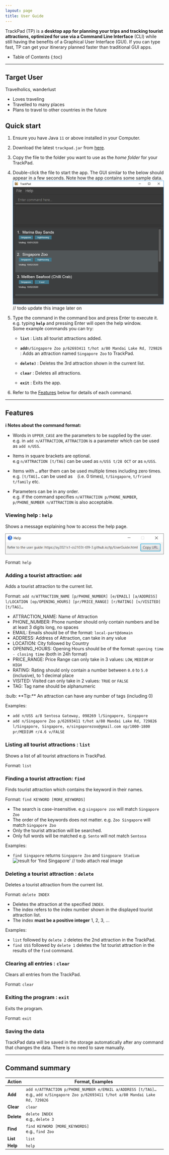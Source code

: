 ```yaml
---
layout: page
title: User Guide
---
```


TrackPad (TP) is a **desktop app for planning your trips and tracking tourist attractions, optimized for use via a Command Line Interface** (CLI) while still having the benefits of a 
Graphical User Interface (GUI). 
If you can type fast, TP can get your itinerary planned faster than traditional GUI apps.


* Table of Contents
{:toc}

--------------------------------------------------------------------------------------------------------------------

## Target User
Travelholics, wanderlust
- Loves traveling
- Travelled to many places
- Plans to travel to other countries in the future



## Quick start

1. Ensure you have Java `11` or above installed in your Computer.

1. Download the latest `trackpad.jar` from [here](https://github.com/AY2021S1-CS2103T-T09-3/tp/releases).

1. Copy the file to the folder you want to use as the _home folder_ for your TrackPad.

1. Double-click the file to start the app. The GUI similar to the below should appear in a few seconds. 
    Note how the app contains some sample data.<br>
   ![Ui](images/Ui.png) // todo update this image later on

1. Type the command in the command box and press Enter to execute it. 
    e.g. typing **`help`** and pressing Enter will open the help window.<br>
    Some example commands you can try:

   * **`list`** : Lists all tourist attractions added.

   * **`add`**`n/Singapore Zoo p/62693411 t/hot a/80 Mandai Lake Rd, 729826` : 
   Adds an attraction named `Singapore Zoo` to TrackPad.

   * **`delete`**`3` : Deletes the 3rd attraction shown in the current list.

   * **`clear`** : Deletes all attractions.

   * **`exit`** : Exits the app.

1. Refer to the [Features](#features) below for details of each command.

--------------------------------------------------------------------------------------------------------------------

## Features

<div markdown="block" class="alert alert-info">

**:information_source: Notes about the command format:**<br>

* Words in `UPPER_CASE` are the parameters to be supplied by the user.<br>
  e.g. in `add n/ATTRACTION`, `ATTRACTION` is a parameter which can be used as `add n/USS`.

* Items in square brackets are optional.<br>
  e.g `n/ATTRACTION [t/TAG]` can be used as `n/USS t/28 OCT` or as `n/USS`.

* Items with `…`​ after them can be used multiple times including zero times.<br>
  e.g. `[t/TAG]…​` can be used as ` ` (i.e. 0 times), `t/Singapore`, `t/friend t/family` etc.

* Parameters can be in any order.<br>
  e.g. if the command specifies `n/ATTRACTION p/PHONE_NUMBER`, `p/PHONE_NUMBER n/ATTRACTION` is also acceptable.

</div>

### Viewing help : `help`

Shows a message explaining how to access the help page.

![help message](images/helpMessage.png)

Format: `help`


### Adding a tourist attraction: `add`

Adds a tourist attraction to the current list.

Format: `add n/ATTRACTION_NAME [p/PHONE_NUMBER] [e/EMAIL] [a/ADDRESS] l/LOCATION [op/OPENING_HOURS]
 [pr/PRICE_RANGE] [r/RATING] [v/VISITED] [t/TAG]…​`
 
* ATTRACTION_NAME: Name of Attraction 
* PHONE_NUMBER: Phone number should only contain numbers and be at least 3 digits long, no spaces
* EMAIL: Emails should be of the format: `local-part@domain`
* ADDRESS: Address of Attraction, can take in any value
* LOCATION: City followed by Country
* OPENING_HOURS: Opening Hours should be of the format: `opening time - closing time` (both in 24h format)
* PRICE_RANGE: Price Range can only take in 3 values: `LOW`, `MEDIUM` or `HIGH`
* RATING: Rating should only contain a number between `0.0` to `5.0` (inclusive), to 1 decimal place
* VISITED: Visited can only take in 2 values: `TRUE` or `FALSE`
* TAG: Tag name should be alphanumeric

<div markdown="span" class="alert alert-primary">:bulb: **Tip:**
An attraction can have any number of tags (including 0)
</div>

Examples:
* `add n/USS a/8 Sentosa Gateway, 098269 l/Singapore, Singapore`
* `add n/Singapore Zoo p/62693411 t/hot a/80 Mandai Lake Rd, 729826 l/Singapore, Singapore, e/singaporezoo@gmail.com
op/1000-1800 pr/MEDIUM r/4.6 v/FALSE`

### Listing all tourist attractions : `list`

Shows a list of all tourist attractions in TrackPad.

Format: `list`

<!---
### Editing an attraction : `edit`

Edits an existing attraction in TrackPad.

Format: `edit INDEX [n/NAME] [p/PHONE] [e/EMAIL] [a/ADDRESS] [t/TAG]…​`

* Edits the attraction at the specified `INDEX`. The index refers to the index number shown in the displayed attraction list. The index **must be a positive integer** 1, 2, 3, …​
* At least one of the optional fields must be provided.
* Existing values will be updated to the input values.
* When editing tags, the existing tags of the attraction will be removed i.e adding of tags is not cumulative.
* You can remove all the attraction’s tags by typing `t/` without
    specifying any tags after it.

Examples:
*  `edit 1 p/91234567 e/sgzoo@example.com` Edits the phone number and email address of the 1st attraction to be `91234567` and `sgzoo@example.com` respectively.
*  `edit 2 n/River Safari t/` Edits the name of the 2nd attraction to be `River Safari` and clears all existing tags.
-->

### Finding a tourist attraction: `find`

Finds tourist attraction which contains the keyword in their names.

Format: `find KEYWORD [MORE_KEYWORDS]`

* The search is case-insensitive. e.g `singapore zoo` will match `Singapore Zoo`
* The order of the keywords does not matter. e.g. `Zoo Singapore` will match `Singapore Zoo`
* Only the tourist attraction will be searched.
* Only full words will be matched e.g. `Sento` will not match `Sentosa`

Examples:
* `find Singapore` returns `Singapore Zoo` and `Singpoare Stadium`<br>
  ![result for 'find Singapore'](images/findAlexDavidResult.png) // todo attach real image

### Deleting a tourist attraction : `delete`

Deletes a tourist attraction from the current list.

Format: `delete INDEX`

* Deletes the attraction at the specified `INDEX`.
* The index refers to the index number shown in the displayed tourist attraction list.
* The index **must be a positive integer** 1, 2, 3, …​

Examples:
* `list` followed by `delete 2` deletes the 2nd attraction in the TrackPad.
* `find USS` followed by `delete 1` deletes the 1st tourist attraction in the results of the `find` command.

### Clearing all entries : `clear`

Clears all entries from the TrackPad.

Format: `clear`

### Exiting the program : `exit`

Exits the program.

Format: `exit`

### Saving the data

TrackPad data will be saved in the storage automatically after any command that changes the data. 
There is no need to save manually.


<!--
### Archiving data files `[coming in v2.0]`

_{explain the feature here}_

-->
--------------------------------------------------------------------------------------------------------------------


<!--
## FAQ

**Q**: How do I transfer my data to another Computer?<br>
**A**: Install the app in the other computer and overwrite the empty data file it creates with the file that contains the data of your previous TrackPad home folder.

--------------------------------------------------------------------------------------------------------------------
-->


## Command summary

Action | Format, Examples
--------|------------------
**Add** | `add n/ATTRACTION p/PHONE_NUMBER e/EMAIL a/ADDRESS [t/TAG]…​` <br> e.g., `add n/Singapore Zoo p/62693411 t/hot a/80 Mandai Lake Rd, 729826`
**Clear** | `clear`
**Delete** | `delete INDEX`<br> e.g., `delete 3`
**Find** | `find KEYWORD [MORE_KEYWORDS]`<br> e.g., `find Zoo`
**List** | `list`
**Help** | `help`

<!--**Edit** | `edit INDEX [n/NAME] [p/PHONE_NUMBER] [e/EMAIL] [a/ADDRESS] [t/TAG]…​`<br> e.g.,`edit 2 n/James Lee e/jameslee@example.com`-->

